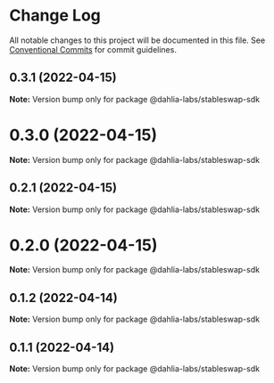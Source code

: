 # Change Log

All notable changes to this project will be documented in this file.
See [Conventional Commits](https://conventionalcommits.org) for commit guidelines.

## 0.3.1 (2022-04-15)

**Note:** Version bump only for package @dahlia-labs/stableswap-sdk





# 0.3.0 (2022-04-15)

**Note:** Version bump only for package @dahlia-labs/stableswap-sdk





## 0.2.1 (2022-04-15)

**Note:** Version bump only for package @dahlia-labs/stableswap-sdk





# 0.2.0 (2022-04-15)

**Note:** Version bump only for package @dahlia-labs/stableswap-sdk





## 0.1.2 (2022-04-14)

**Note:** Version bump only for package @dahlia-labs/stableswap-sdk

## 0.1.1 (2022-04-14)

**Note:** Version bump only for package @dahlia-labs/stableswap-sdk
